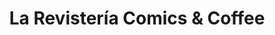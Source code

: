 ---
title: "La Revistería Comics & Coffee"
url: /ciudad-autonoma-de-buenos-aires/la-revisteria-comics-und-coffee/
shop: Bücher
---